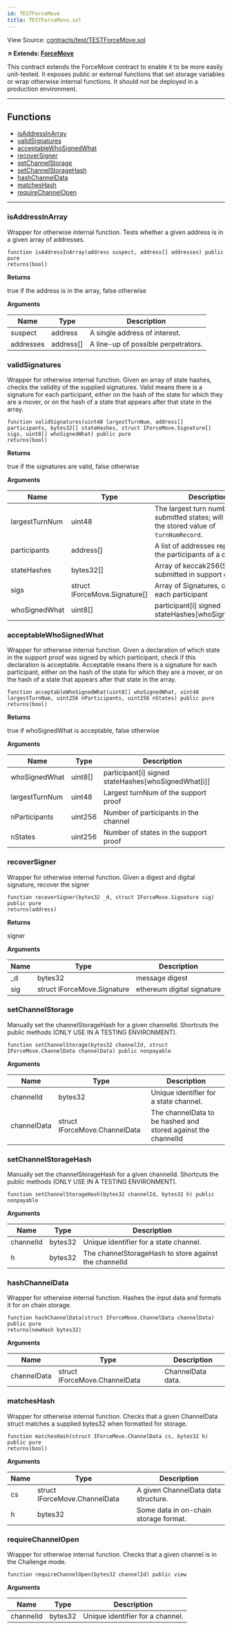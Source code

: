```yaml
---
id: TESTForceMove
title: TESTForceMove.sol
---
```


View Source: [contracts/test/TESTForceMove.sol](https://github.com/statechannels/monorepo/tree/master/packages/nitro-protocol/contracts/test/TESTForceMove.sol)

**↗ Extends: [ForceMove](ForceMove.md)**

This contract extends the ForceMove contract to enable it to be more easily unit-tested. It exposes public or external functions that set storage variables or wrap otherwise internal functions. It should not be deployed in a production environment.

---

## Functions

- [isAddressInArray](#isaddressinarray)
- [validSignatures](#validsignatures)
- [acceptableWhoSignedWhat](#acceptablewhosignedwhat)
- [recoverSigner](#recoversigner)
- [setChannelStorage](#setchannelstorage)
- [setChannelStorageHash](#setchannelstoragehash)
- [hashChannelData](#hashchanneldata)
- [matchesHash](#matcheshash)
- [requireChannelOpen](#requirechannelopen)

---

### isAddressInArray

Wrapper for otherwise internal function. Tests whether a given address is in a given array of addresses.

```solidity
function isAddressInArray(address suspect, address[] addresses) public pure
returns(bool)
```

**Returns**

true if the address is in the array, false otherwise

**Arguments**

| Name        | Type           | Description  |
| ------------- |------------- | -----|
| suspect | address | A single address of interest. | 
| addresses | address[] | A line-up of possible perpetrators. | 

### validSignatures

Wrapper for otherwise internal function. Given an array of state hashes, checks the validity of the supplied signatures. Valid means there is a signature for each participant, either on the hash of the state for which they are a mover, or on the hash of a state that appears after that state in the array.

```solidity
function validSignatures(uint48 largestTurnNum, address[] participants, bytes32[] stateHashes, struct IForceMove.Signature[] sigs, uint8[] whoSignedWhat) public pure
returns(bool)
```

**Returns**

true if the signatures are valid, false otherwise

**Arguments**

| Name        | Type           | Description  |
| ------------- |------------- | -----|
| largestTurnNum | uint48 | The largest turn number of the submitted states; will overwrite the stored value of `turnNumRecord`. | 
| participants | address[] | A list of addresses representing the participants of a channel. | 
| stateHashes | bytes32[] | Array of keccak256(State) submitted in support of a state, | 
| sigs | struct IForceMove.Signature[] | Array of Signatures, one for each participant | 
| whoSignedWhat | uint8[] | participant[i] signed stateHashes[whoSignedWhat[i]] | 

### acceptableWhoSignedWhat

Wrapper for otherwise internal function. Given a declaration of which state in the support proof was signed by which participant, check if this declaration is acceptable. Acceptable means there is a signature for each participant, either on the hash of the state for which they are a mover, or on the hash of a state that appears after that state in the array.

```solidity
function acceptableWhoSignedWhat(uint8[] whoSignedWhat, uint48 largestTurnNum, uint256 nParticipants, uint256 nStates) public pure
returns(bool)
```

**Returns**

true if whoSignedWhat is acceptable, false otherwise

**Arguments**

| Name        | Type           | Description  |
| ------------- |------------- | -----|
| whoSignedWhat | uint8[] | participant[i] signed stateHashes[whoSignedWhat[i]] | 
| largestTurnNum | uint48 | Largest turnNum of the support proof | 
| nParticipants | uint256 | Number of participants in the channel | 
| nStates | uint256 | Number of states in the support proof | 

### recoverSigner

Wrapper for otherwise internal function. Given a digest and digital signature, recover the signer

```solidity
function recoverSigner(bytes32 _d, struct IForceMove.Signature sig) public pure
returns(address)
```

**Returns**

signer

**Arguments**

| Name        | Type           | Description  |
| ------------- |------------- | -----|
| _d | bytes32 | message digest | 
| sig | struct IForceMove.Signature | ethereum digital signature | 

### setChannelStorage

Manually set the channelStorageHash for a given channelId.  Shortcuts the public methods (ONLY USE IN A TESTING ENVIRONMENT).

```solidity
function setChannelStorage(bytes32 channelId, struct IForceMove.ChannelData channelData) public nonpayable
```

**Arguments**

| Name        | Type           | Description  |
| ------------- |------------- | -----|
| channelId | bytes32 | Unique identifier for a state channel. | 
| channelData | struct IForceMove.ChannelData | The channelData to be hashed and stored against the channelId | 

### setChannelStorageHash

Manually set the channelStorageHash for a given channelId.  Shortcuts the public methods (ONLY USE IN A TESTING ENVIRONMENT).

```solidity
function setChannelStorageHash(bytes32 channelId, bytes32 h) public nonpayable
```

**Arguments**

| Name        | Type           | Description  |
| ------------- |------------- | -----|
| channelId | bytes32 | Unique identifier for a state channel. | 
| h | bytes32 | The channelStorageHash to store against the channelId | 

### hashChannelData

Wrapper for otherwise internal function. Hashes the input data and formats it for on chain storage.

```solidity
function hashChannelData(struct IForceMove.ChannelData channelData) public pure
returns(newHash bytes32)
```

**Arguments**

| Name        | Type           | Description  |
| ------------- |------------- | -----|
| channelData | struct IForceMove.ChannelData | ChannelData data. | 

### matchesHash

Wrapper for otherwise internal function. Checks that a given ChannelData struct matches a supplied bytes32 when formatted for storage.

```solidity
function matchesHash(struct IForceMove.ChannelData cs, bytes32 h) public pure
returns(bool)
```

**Arguments**

| Name        | Type           | Description  |
| ------------- |------------- | -----|
| cs | struct IForceMove.ChannelData | A given ChannelData data structure. | 
| h | bytes32 | Some data in on-chain storage format. | 

### requireChannelOpen

Wrapper for otherwise internal function. Checks that a given channel is in the Challenge mode.

```solidity
function requireChannelOpen(bytes32 channelId) public view
```

**Arguments**

| Name        | Type           | Description  |
| ------------- |------------- | -----|
| channelId | bytes32 | Unique identifier for a channel. | 


